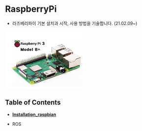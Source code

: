 # RaspberryPi

- 라즈베리파이 기본 설치과 시작, 사용 방법을 기술합니다. (21.02.09~)

<img src = "./images/raspberrypi_model.jpg" width="50%">

## Table of Contents
* **[Installation_raspbian](docs/setup.md)**

* ROS
